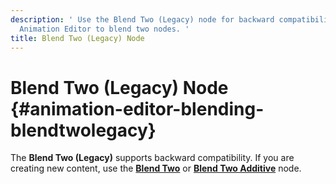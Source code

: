 ```yaml
---
description: ' Use the Blend Two (Legacy) node for backward compatibility in Open 3D Engine
  Animation Editor to blend two nodes. '
title: Blend Two (Legacy) Node
---
```

# Blend Two \(Legacy\) Node {#animation-editor-blending-blendtwolegacy}

The **Blend Two \(Legacy\)** supports backward compatibility\. If you are creating new content, use the **[Blend Two](/docs/user-guide/features/visualization/animation/animation-editor/blending-blendtwo.md)** or **[Blend Two Additive](/docs/user-guide/features/visualization/animation/animation-editor/blending-blendtwoadditive.md)** node\.